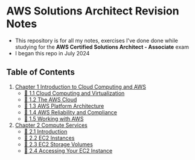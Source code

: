 # AWS Solutions Architect Revision Notes
 
* This repository is for all my notes, exercises I've done done while studying for the **AWS Certified Solutions Architect - Associate** exam
* I began this repo in July 2024

## Table of Contents
1. [Chapter 1 Introduction to Cloud Computing and AWS](/chapters/chap01-intro-cloud-computing-aws/)
   - [🧠 1.1 Cloud Computing and Virtualization](/chapters/chap01-intro-cloud-computing-aws/c_1_1_cloud-computing-and-virtualisation/)
   - [🧠 1.2 The AWS Cloud](/chapters/chap01-intro-cloud-computing-aws/c_1_2_aws-cloud/)
   - [🧠 1.3 AWS Platform Architecture](/chapters/chap01-intro-cloud-computing-aws/c_1_3_aws-platform-architecture/)
   - [🧠 1.4 AWS Reliability and Compliance](/chapters/chap01-intro-cloud-computing-aws/c_1_4_aws-reliability-and-compliance/)
   - [🧠 1.5 Working with AWS](/chapters/chap01-intro-cloud-computing-aws/c_1_5_working-with-aws/)
2. [Chapter 2 Compute Services](/chapters/chap02-compute-services/)
   - [🧠 2.1 Introduction](/chapters/chap02-compute-services/c_2_1_introduction/)
   - [🧠 2.2 EC2 Instances](/chapters/chap02-compute-services/c_2_2_ec2-instances/)
   - [🧠 2.3 EC2 Storage Volumes](/chapters/chap02-compute-services/c_2_3_ec2-storage-volumes/)
   - [🧠 2.4 Accessing Your EC2 Instance](/chapters/chap02-compute-services/c_2_4_accessing-your-ec2-instance/)